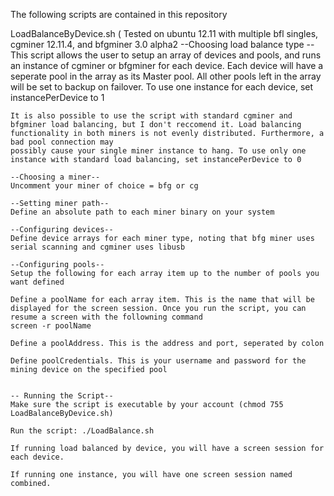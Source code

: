 The following scripts are contained in this repository

LoadBalanceByDevice.sh ( Tested on ubuntu 12.11 with multiple bfl singles, cgminer 12.11.4, and bfgminer 3.0 alpha2
	--Choosing load balance type --
	This script allows the user to setup an array of devices and pools, and runs an instance of cgminer or bfgminer for each device. Each device will have a seperate pool in the array as its Master pool. 
	All other pools left in the array will be set to backup on failover. To use one instance for each device, set instancePerDevice to 1

	It is also possible to use the script with standard cgminer and bfgminer load balancing, but I don't reccomend it. Load balancing functionality in both miners is not evenly distributed. Furthermore, a bad pool connection may 
	possibly cause your single miner instance to hang. To use only one instance with standard load balancing, set instancePerDevice to 0

	--Choosing a miner--
	Uncomment your miner of choice = bfg or cg

	--Setting miner path--
	Define an absolute path to each miner binary on your system

	--Configuring devices--
	Define device arrays for each miner type, noting that bfg miner uses serial scanning and cgminer uses libusb

	--Configuring pools--
	Setup the following for each array item up to the number of pools you want defined
	
	Define a poolName for each array item. This is the name that will be displayed for the screen session. Once you run the script, you can resume a screen with the followning command
	screen -r poolName

	Define a poolAddress. This is the address and port, seperated by colon

	Define poolCredentials. This is your username and password for the mining device on the specified pool

	
	-- Running the Script--
	Make sure the script is executable by your account (chmod 755 LoadBalanceByDevice.sh)
	
	Run the script: ./LoadBalance.sh

	If running load balanced by device, you will have a screen session for each device.

	If running one instance, you will have one screen session named combined.
